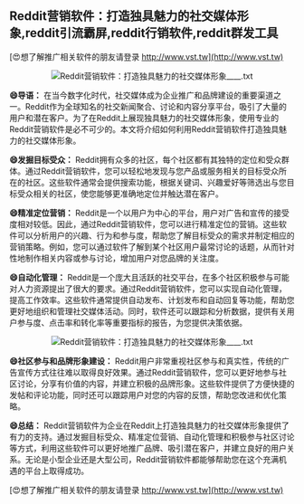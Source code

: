 ## **Reddit营销软件：打造独具魅力的社交媒体形象,reddit引流霸屏,reddit行销软件,reddit群发工具**

[😍想了解推广相关软件的朋友请登录 http://www.vst.tw](http://www.vst.tw)

 <center><img src="https://vst.tw/MP4/tuiguang/png/2.png" alt="Reddit营销软件：打造独具魅力的社交媒体形象____.txt"></center>

**😄导语：**
在当今数字化时代，社交媒体成为企业推广和品牌建设的重要渠道之一。Reddit作为全球知名的社交新闻聚合、讨论和内容分享平台，吸引了大量的用户和潜在客户。为了在Reddit上展现独具魅力的社交媒体形象，使用专业的Reddit营销软件是必不可少的。本文将介绍如何利用Reddit营销软件打造独具魅力的社交媒体形象。

**😄发掘目标受众：**
Reddit拥有众多的社区，每个社区都有其独特的定位和受众群体。通过Reddit营销软件，您可以轻松地发现与您产品或服务相关的目标受众所在的社区。这些软件通常会提供搜索功能，根据关键词、兴趣爱好等筛选出与您目标受众相关的社区，使您能够更准确地定位并触达潜在客户。

**😄精准定位营销：**
Reddit是一个以用户为中心的平台，用户对广告和宣传的接受度相对较低。因此，通过Reddit营销软件，您可以进行精准定位的营销。这些软件可以分析用户的兴趣、行为和参与度，帮助您了解目标受众的需求并制定相应的营销策略。例如，您可以通过软件了解到某个社区用户最常讨论的话题，从而针对性地制作相关内容或参与讨论，增加用户对您品牌的关注度。

**😄自动化管理：**
Reddit是一个庞大且活跃的社交平台，在多个社区积极参与可能对人力资源提出了很大的要求。通过Reddit营销软件，您可以实现自动化管理，提高工作效率。这些软件通常提供自动发布、计划发布和自动回复等功能，帮助您更好地组织和管理社交媒体活动。同时，软件还可以跟踪和分析数据，提供有关用户参与度、点击率和转化率等重要指标的报告，为您提供决策依据。

 <center><img src="https://vst.tw/MP4/tuiguang/png/8.png" alt="Reddit营销软件：打造独具魅力的社交媒体形象____.txt"></center>

**😄社区参与和品牌形象建设：**
Reddit用户非常重视社区参与和真实性，传统的广告宣传方式往往难以取得良好效果。通过Reddit营销软件，您可以更好地参与社区讨论，分享有价值的内容，并建立积极的品牌形象。这些软件提供了方便快捷的发帖和评论功能，同时还可以跟踪用户对您的内容的反馈，帮助您改进和优化策略。

**😄总结：**
Reddit营销软件为企业在Reddit上打造独具魅力的社交媒体形象提供了有力的支持。通过发掘目标受众、精准定位营销、自动化管理和积极参与社区讨论等方式，利用这些软件可以更好地推广品牌、吸引潜在客户，并建立良好的用户关系。无论是小型企业还是大型公司，Reddit营销软件都能够帮助您在这个充满机遇的平台上取得成功。

[😍想了解推广相关软件的朋友请登录 http://www.vst.tw](http://www.vst.tw)



